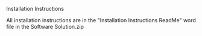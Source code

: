 Installation Instructions

All installation instructions are in the "Installation Instructions ReadMe" word file in the Software Solution.zip
